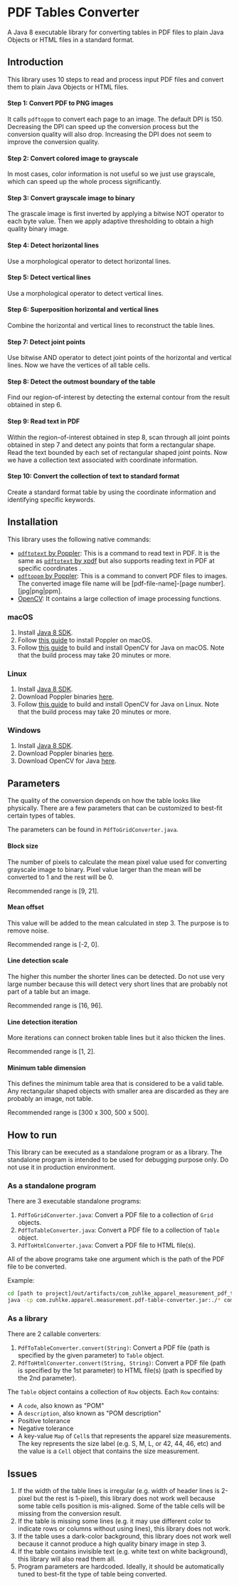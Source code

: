 # PDF Tables Converter
A Java 8 executable library for converting tables in PDF files to plain Java Objects or HTML files in a standard format.

## Introduction
This library uses 10 steps to read and process input PDF files and convert them to plain Java Objects or HTML files.

#### Step 1: Convert PDF to PNG images
It calls `pdftoppm` to convert each page to an image. The default DPI is 150. Decreasing the DPI can speed up the conversion process but the conversion quality will also drop. Increasing the DPI does not seem to improve the conversion quality.

#### Step 2: Convert colored image to grayscale
In most cases, color information is not useful so we just use grayscale, which can speed up the whole process significantly.

#### Step 3: Convert grayscale image to binary
The grascale image is first inverted by applying a bitwise NOT operator to each byte value. Then we apply adaptive thresholding to obtain a high quality binary image.

#### Step 4: Detect horizontal lines
Use a morphological operator to detect horizontal lines.

#### Step 5: Detect vertical lines
Use a morphological operator to detect vertical lines.

#### Step 6: Superposition horizontal and vertical lines
Combine the horizontal and vertical lines to reconstruct the table lines.

#### Step 7: Detect joint points
Use bitwise AND operator to detect joint points of the horizontal and vertical lines. Now we have the vertices of all table cells.

#### Step 8: Detect the outmost boundary of the table
Find our region-of-interest by detecting the external contour from the result obtained in step 6.

#### Step 9: Read text in PDF
Within the region-of-interest obtained in step 8, scan through all joint points obtained in step 7 and detect any points that form a rectangular shape. Read the text bounded by each set of rectangular shaped joint points. Now we have a collection text associated with coordinate information.

#### Step 10: Convert the collection of text to standard format
Create a standard format table by using the coordinate information and identifying specific keywords.

## Installation
This library uses the following native commands:
* [`pdftotext` by Poppler](https://poppler.freedesktop.org/): This is a command to read text in PDF. It is the same as [`pdftotext` by xpdf](http://www.xpdfreader.com/) but also supports reading text in PDF at specific coordinates .
* [`pdftoppm` by Poppler](https://poppler.freedesktop.org/): This is a command to convert PDF files to images. The converted image file name will be [pdf-file-name]-[page number].[jpg|png|ppm].
* [OpenCV](https://opencv.org/): It contains a large collection of image processing functions.

### macOS
1. Install [Java 8 SDK](http://www.oracle.com/technetwork/java/javase/downloads/index.html).
2. Follow [this guide](http://macappstore.org/poppler/) to install Poppler on macOS.
3. Follow [this guide](https://opencv-java-tutorials.readthedocs.io/en/latest/01-installing-opencv-for-java.html) to build and install OpenCV for Java on macOS. Note that the build process may take 20 minutes or more.

### Linux
1. Install [Java 8 SDK](http://www.oracle.com/technetwork/java/javase/downloads/index.html).
2. Download Poppler binaries [here](https://poppler.freedesktop.org/).
3. Follow [this guide](https://opencv-java-tutorials.readthedocs.io/en/latest/01-installing-opencv-for-java.html) to build and install OpenCV for Java on Linux. Note that the build process may take 20 minutes or more.

### Windows
1. Install [Java 8 SDK](http://www.oracle.com/technetwork/java/javase/downloads/index.html).
2. Download Poppler binaries [here](http://blog.alivate.com.au/poppler-windows/).
3. Download OpenCV for Java [here](https://opencv-java-tutorials.readthedocs.io/en/latest/01-installing-opencv-for-java.html).

## Parameters
The quality of the conversion depends on how the table looks like physically. There are a few parameters that can be customized to best-fit certain types of tables.

The parameters can be found in `PdfToGridConverter.java`.

#### Block size
The number of pixels to calculate the mean pixel value used for converting grayscale image to binary. Pixel value larger than the mean will be converted to 1 and the rest will be 0.

Recommended range is [9, 21].

#### Mean offset
This value will be added to the mean calculated in step 3. The purpose is to remove noise.

Recommended range is [-2, 0].

#### Line detection scale
The higher this number the shorter lines can be detected. Do not use very large number because this will detect very short lines that are probably not part of a table but an image.

Recommended range is [16, 96].

#### Line detection iteration
More iterations can connect broken table lines but it also thicken the lines.

Recommended range is [1, 2].

#### Minimum table dimension
This defines the minimum table area that is considered to be a valid table. Any rectangular shaped objects with smaller area are discarded as they are probably an image, not table.

Recommended range is [300 x 300, 500 x 500].

## How to run
This library can be executed as a standalone program or as a library. The standalone program is intended to be used for debugging purpose only. Do not use it in production environment.

### As a standalone program
There are 3 executable standalone programs:
1. `PdfToGridConverter.java`: Convert a PDF file to a collection of `Grid` objects.
2. `PdfToTableConverter.java`: Convert a PDF file to a collection of `Table` object.
3. `PdfToHtmlConverter.java`: Convert a PDF file to HTML file(s).

All of the above programs take one argument which is the path of the PDF file to be converted.

Example:
```bash
cd [path to project]/out/artifacts/com_zuhlke_apparel_measurement_pdf_table_converter_jar
java -cp com.zuhlke.apparel.measurement.pdf-table-converter.jar:./* com.zuhlke.apparel.measurement.pdftable.converter.PdfToHtmlConverter [path to PDF file]
```

### As a library
There are 2 callable converters:
1. `PdfToTableConverter.convert(String)`: Convert a PDF file (path is specified by the given parameter) to `Table` object.
2. `PdfToHtmlConverter.convert(String, String)`: Convert a PDF file (path is specified by the 1st parameter) to HTML file(s) (path is specified by the 2nd parameter).

The `Table` object contains a collection of `Row` objects. Each `Row` contains:
* A `code`, also known as "POM"
* A `description`, also known as "POM description"
* Positive tolerance
* Negative tolerance
* A key-value `Map` of `Cell`s that represents the apparel size measurements. The key represents the size label (e.g. S, M, L, or 42, 44, 46, etc) and the value is a `Cell` object that contains the size measurement.

## Issues
1. If the width of the table lines is irregular (e.g. width of header lines is 2-pixel but the rest is 1-pixel), this library does not work well because some table cells position is mis-aligned. Some of the table cells will be missing from the conversion result.
2. If the table is missing some lines (e.g. it may use different color to indicate rows or columns without using lines), this library does not work.
3. If the table uses a dark-color background, this library does not work well because it cannot produce a high quality binary image in step 3.
4. If the table contains invisible text (e.g. white text on white background), this library will also read them all.
5. Program parameters are hardcoded. Ideally, it should be automatically tuned to best-fit the type of table being converted.
